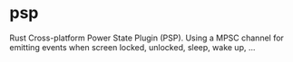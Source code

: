 # psp
Rust Cross-platform Power State Plugin (PSP). Using a MPSC channel for emitting events when screen locked, unlocked, sleep, wake up, ...
